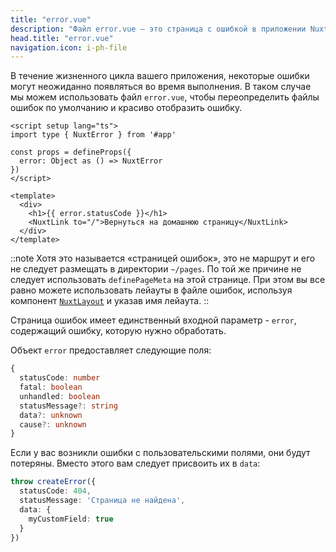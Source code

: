 ```yaml
---
title: "error.vue"
description: "Файл error.vue — это страница с ошибкой в приложении Nuxt."
head.title: "error.vue"
navigation.icon: i-ph-file
---
```


В течение жизненного цикла вашего приложения, некоторые ошибки могут неожиданно появляться во время выполнения. В таком случае мы можем использовать файл `error.vue`, чтобы переопределить файлы ошибок по умолчанию и красиво отобразить ошибку.

```vue [error.vue]
<script setup lang="ts">
import type { NuxtError } from '#app'

const props = defineProps({
  error: Object as () => NuxtError
})
</script>

<template>
  <div>
    <h1>{{ error.statusCode }}</h1>
    <NuxtLink to="/">Вернуться на домашнюю страницу</NuxtLink>
  </div>
</template>
```

::note
Хотя это называется «страницей ошибок», это не маршрут и его не следует размещать в директории `~/pages`. По той же причине не следует использовать `definePageMeta` на этой странице. При этом вы все равно можете использовать лейауты в файле ошибок, используя компонент [`NuxtLayout`](/docs/api/components/nuxt-layout) и указав имя лейаута.
::

Страница ошибок имеет единственный входной параметр - `error`, содержащий ошибку, которую нужно обработать.

Объект `error` предоставляет следующие поля:

```ts
{
  statusCode: number
  fatal: boolean
  unhandled: boolean
  statusMessage?: string
  data?: unknown
  cause?: unknown
}
```

Если у вас возникли ошибки с пользовательскими полями, они будут потеряны. Вместо этого вам следует присвоить их в `data`:

```ts
throw createError({
  statusCode: 404,
  statusMessage: 'Страница не найдена',
  data: {
    myCustomField: true
  }
})
```

